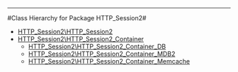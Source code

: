- - -

#Class Hierarchy for Package HTTP_Session2#<ul>
<li><a href="https://github.com/JeyDotC/Hirudo-docs/blob/master/http_session2/http_session2.md">HTTP_Session2\HTTP_Session2</a></li>
<li><a href="https://github.com/JeyDotC/Hirudo-docs/blob/master/http_session2/http_session2_container.md">HTTP_Session2\HTTP_Session2_Container</a><ul>
<li><a href="https://github.com/JeyDotC/Hirudo-docs/blob/master/http_session2/http_session2_container_db.md">HTTP_Session2\HTTP_Session2_Container_DB</a></li>
<li><a href="https://github.com/JeyDotC/Hirudo-docs/blob/master/http_session2/http_session2_container_mdb2.md">HTTP_Session2\HTTP_Session2_Container_MDB2</a></li>
<li><a href="https://github.com/JeyDotC/Hirudo-docs/blob/master/http_session2/http_session2_container_memcache.md">HTTP_Session2\HTTP_Session2_Container_Memcache</a></li>
</ul>
</li>
</ul>
